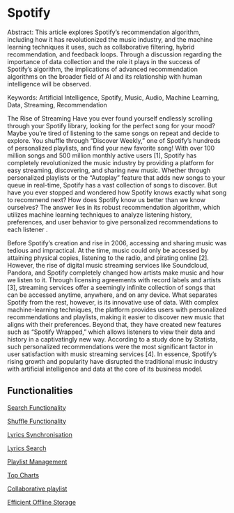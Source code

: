 # Spotify



Abstract:
This article explores Spotify’s recommendation algorithm, including how it has revolutionized the music industry, and the machine learning techniques it uses, such as collaborative filtering, hybrid recommendation, and feedback loops. Through a discussion regarding the importance of data collection and the role it plays in the success of Spotify’s algorithm,  the implications of advanced recommendation algorithms on the broader field of AI and its relationship with human intelligence will be observed. 

Keywords: Artificial Intelligence, Spotify, Music, Audio, Machine Learning, Data, Streaming, Recommendation

 

The Rise of Streaming 
Have you ever found yourself endlessly scrolling through your Spotify library, looking for the perfect song for your mood? Maybe you’re tired of listening to the same songs on repeat and decide to explore. You shuffle through “Discover Weekly,” one of Spotify’s hundreds of personalized playlists, and find your new favorite song! With over 100 million songs and 500 million monthly active users [1], Spotify has completely revolutionized the music industry by providing a platform for easy streaming, discovering, and sharing new music. Whether through personalized playlists or the “Autoplay” feature that adds new songs to your queue in real-time, Spotify has a vast collection of songs to discover. But have you ever stopped and wondered how Spotify knows exactly what song to recommend next? How does Spotify know us better than we know ourselves? The answer lies in its robust recommendation algorithm, which utilizes machine learning techniques to analyze listening history, preferences, and user behavior to give personalized recommendations to each listener . 

Before Spotify’s creation and rise in 2006, accessing and sharing music was tedious and impractical. At the time, music could only be accessed by attaining physical copies, listening to the radio, and pirating online [2]. However, the rise of digital music streaming services like Soundcloud, Pandora, and Spotify completely changed how artists make music and how we listen to it. Through licensing agreements with record labels and artists [3], streaming services offer a seemingly infinite collection of songs that can be accessed anytime, anywhere, and on any device. What separates Spotify from the rest, however, is its innovative use of data. With complex machine-learning techniques, the platform provides users with personalized recommendations and playlists, making it easier to discover new music that aligns with their preferences. Beyond that, they have created new features such as “Spotify Wrapped,” which allows listeners to view their data and history in a captivatingly new way. According to a study done by Statista, such personalized recommendations were the most significant factor in user satisfaction with music streaming services [4]. In essence, Spotify’s rising growth and popularity have disrupted the traditional music industry with artificial intelligence and data at the core of its business model. 


 
## Functionalities 

[Search Functionality](Search.md)

[Shuffle Functionality](Shuffle.md)

[Lyrics Synchronisation](Lyrics.md)

[Lyrics Search](LyricsSearch.md)

[Playlist Management](Playlist.md)

[Top Charts](TopCharts.md)

[Collaborative playlist](Share.md)

[Efficient Offline Storage](OfflineStorage.md)


